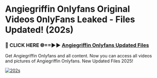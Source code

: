 # Angiegriffin Onlyfans Original Videos 0nlyFans Leaked - Files Updated! (202s)

<h3>🔴 CLICK HERE 🌐==►► <a href="https://tinyurl.com/ehrbuxhb" rel="nofollow">Angiegriffin Onlyfans Updated Files</a></h3>

Get Angiegriffin Onlyfans and all content. Now you can access all videos and pictures of Angiegriffin Onlyfans. New Updated Files 2025!

[![202s](https://i.imgur.com/lVYEuWS.gif)](https://tinyurl.com/ehrbuxhb)
